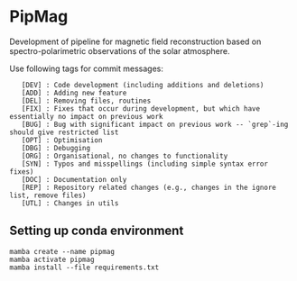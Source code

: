# PipMag

Development of pipeline for magnetic field reconstruction based on spectro-polarimetric observations of the solar atmosphere.

Use following tags for commit messages:

       [DEV] : Code development (including additions and deletions)
       [ADD] : Adding new feature
       [DEL] : Removing files, routines
       [FIX] : Fixes that occur during development, but which have essentially no impact on previous work
       [BUG] : Bug with significant impact on previous work -- `grep`-ing should give restricted list
       [OPT] : Optimisation
       [DBG] : Debugging
       [ORG] : Organisational, no changes to functionality
       [SYN] : Typos and misspellings (including simple syntax error fixes)
       [DOC] : Documentation only
       [REP] : Repository related changes (e.g., changes in the ignore list, remove files)
       [UTL] : Changes in utils

## Setting up conda environment

    mamba create --name pipmag 
    mamba activate pipmag
    mamba install --file requirements.txt
